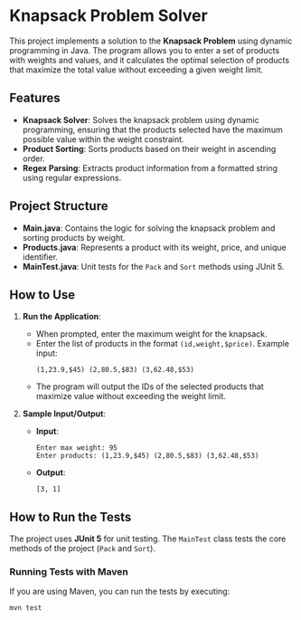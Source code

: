 # Knapsack Problem Solver

This project implements a solution to the **Knapsack Problem** using dynamic programming in Java. The program allows you to enter a set of products with weights and values, and it calculates the optimal selection of products that maximize the total value without exceeding a given weight limit.

## Features

- **Knapsack Solver**: Solves the knapsack problem using dynamic programming, ensuring that the products selected have the maximum possible value within the weight constraint.
- **Product Sorting**: Sorts products based on their weight in ascending order.
- **Regex Parsing**: Extracts product information from a formatted string using regular expressions.

## Project Structure

- **Main.java**: Contains the logic for solving the knapsack problem and sorting products by weight.
- **Products.java**: Represents a product with its weight, price, and unique identifier.
- **MainTest.java**: Unit tests for the `Pack` and `Sort` methods using JUnit 5.

## How to Use

1. **Run the Application**:
   - When prompted, enter the maximum weight for the knapsack.
   - Enter the list of products in the format `(id,weight,$price)`. Example input:
     ```
     (1,23.9,$45) (2,80.5,$83) (3,62.48,$53)
     ```
   - The program will output the IDs of the selected products that maximize value without exceeding the weight limit.

2. **Sample Input/Output**:

   - **Input**:
     ```
     Enter max weight: 95
     Enter products: (1,23.9,$45) (2,80.5,$83) (3,62.48,$53)
     ```

   - **Output**:
     ```
     [3, 1]
     ```

## How to Run the Tests

The project uses **JUnit 5** for unit testing. The `MainTest` class tests the core methods of the project (`Pack` and `Sort`).

### Running Tests with Maven

If you are using Maven, you can run the tests by executing:

```bash
mvn test
